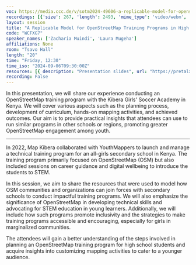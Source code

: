 ```yaml
---
voc: https://media.ccc.de/v/sotm2024-49606-a-replicable-model-for-openstreetmap-training-programs-in-high-schools
recordings: [{'size': 267, 'length': 2493, 'mime_type': 'video/webm', 'language': 'eng', 'filename': 'sotm2024-49606-eng-A_Replicable_Model_for_OpenStreetMap_Training_Programs_in_High_Schools_webm-hd.webm', 'state': 'new', 'folder': 'webm-hd', 'high_quality': True, 'width': 1920, 'height': 1080, 'updated_at': '2024-11-08T22:32:59.426+01:00', 'recording_url': 'https://cdn.media.ccc.de/events/sotm/2024/webm-hd/sotm2024-49606-eng-A_Replicable_Model_for_OpenStreetMap_Training_Programs_in_High_Schools_webm-hd.webm', 'url': 'https://api.media.ccc.de/public/recordings/81387', 'event_url': 'https://api.media.ccc.de/public/events/976d66d2-1fc5-5951-930c-1a34c918a95b', 'conference_url': 'https://api.media.ccc.de/public/conferences/sotm2024'}, {'size': 117, 'length': 2493, 'mime_type': 'video/webm', 'language': 'eng', 'filename': 'sotm2024-49606-eng-A_Replicable_Model_for_OpenStreetMap_Training_Programs_in_High_Schools_webm-sd.webm', 'state': 'new', 'folder': 'webm-sd', 'high_quality': False, 'width': 720, 'height': 576, 'updated_at': '2024-11-08T22:11:05.017+01:00', 'recording_url': 'https://cdn.media.ccc.de/events/sotm/2024/webm-sd/sotm2024-49606-eng-A_Replicable_Model_for_OpenStreetMap_Training_Programs_in_High_Schools_webm-sd.webm', 'url': 'https://api.media.ccc.de/public/recordings/81386', 'event_url': 'https://api.media.ccc.de/public/events/976d66d2-1fc5-5951-930c-1a34c918a95b', 'conference_url': 'https://api.media.ccc.de/public/conferences/sotm2024'}, {'size': 97, 'length': 2493, 'mime_type': 'video/mp4', 'language': 'eng', 'filename': 'sotm2024-49606-eng-A_Replicable_Model_for_OpenStreetMap_Training_Programs_in_High_Schools_sd.mp4', 'state': 'new', 'folder': 'h264-sd', 'high_quality': False, 'width': 720, 'height': 576, 'updated_at': '2024-11-08T21:44:57.306+01:00', 'recording_url': 'https://cdn.media.ccc.de/events/sotm/2024/h264-sd/sotm2024-49606-eng-A_Replicable_Model_for_OpenStreetMap_Training_Programs_in_High_Schools_sd.mp4', 'url': 'https://api.media.ccc.de/public/recordings/81385', 'event_url': 'https://api.media.ccc.de/public/events/976d66d2-1fc5-5951-930c-1a34c918a95b', 'conference_url': 'https://api.media.ccc.de/public/conferences/sotm2024'}, {'size': 38, 'length': 2493, 'mime_type': 'audio/mpeg', 'language': 'eng', 'filename': 'sotm2024-49606-eng-A_Replicable_Model_for_OpenStreetMap_Training_Programs_in_High_Schools_mp3.mp3', 'state': 'new', 'folder': 'mp3', 'high_quality': False, 'width': 0, 'height': 0, 'updated_at': '2024-11-08T21:42:50.029+01:00', 'recording_url': 'https://cdn.media.ccc.de/events/sotm/2024/mp3/sotm2024-49606-eng-A_Replicable_Model_for_OpenStreetMap_Training_Programs_in_High_Schools_mp3.mp3', 'url': 'https://api.media.ccc.de/public/recordings/81384', 'event_url': 'https://api.media.ccc.de/public/events/976d66d2-1fc5-5951-930c-1a34c918a95b', 'conference_url': 'https://api.media.ccc.de/public/conferences/sotm2024'}, {'size': 329, 'length': 2493, 'mime_type': 'video/mp4', 'language': 'eng', 'filename': 'sotm2024-49606-eng-A_Replicable_Model_for_OpenStreetMap_Training_Programs_in_High_Schools_hd.mp4', 'state': 'new', 'folder': 'h264-hd', 'high_quality': True, 'width': 1920, 'height': 1080, 'updated_at': '2024-11-08T21:38:55.586+01:00', 'recording_url': 'https://cdn.media.ccc.de/events/sotm/2024/h264-hd/sotm2024-49606-eng-A_Replicable_Model_for_OpenStreetMap_Training_Programs_in_High_Schools_hd.mp4', 'url': 'https://api.media.ccc.de/public/recordings/81383', 'event_url': 'https://api.media.ccc.de/public/events/976d66d2-1fc5-5951-930c-1a34c918a95b', 'conference_url': 'https://api.media.ccc.de/public/conferences/sotm2024'}]
layout: session
title: "A Replicable Model for OpenStreetMap Training Programs in High Schools"
code: "WCFXG7"
speaker_names: ['Zacharia Muindi', 'Laura Mugeha']
affiliations: None
room: "Tsavo Hall"
length: "20"
time: "Friday, 12:30"
time_iso: "2024-09-06T09:30:00Z"
resources: [{ description: "Presentation slides", url: "https://pretalx.com/media/sotm2024/submissions/WCFXG7/resources/MKT_x_YM_-_SotM_2024_H8JuyBs.pdf" }]
recording: False
---
```


In this presentation, we will share our experience conducting an OpenStreetMap training program with the Kibera Girls' Soccer Academy in Kenya. We will cover various aspects such as the planning process, development of curriculum, hands-on mapping activities, and achieved outcomes. Our aim is to provide practical insights that attendees can use to run similar programs in other schools or regions, promoting greater OpenStreetMap engagement among youth.

<hr>

In 2022, Map Kibera collaborated with YouthMappers to launch and manage a technical training program for an all-girls secondary school in Kenya. The training program primarily focused on OpenStreetMap (OSM) but also included sessions on career guidance and digital wellbeing to introduce the students to STEM.

In this session, we aim to share the resources that were used to model how OSM communities and organizations can join forces with secondary schools to conduct impactful training programs. We will also emphasize the significance of OpenStreetMap in developing technical skills and advocating for STEM education in young learners. Additionally, we will include how such programs promote inclusivity and the strategies to make training programs accessible and encouraging, especially for girls in marginalized communities.

The attendees will gain a better understanding of the steps involved in planning an OpenStreetMap training program for high school students and acquire insights into customizing mapping activities to cater to a younger audience.

